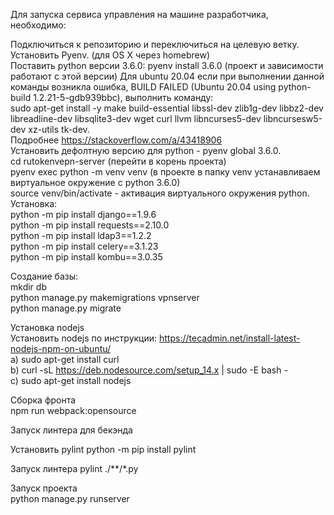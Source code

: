 Для запуска сервиса управления на машине разработчика, необходимо:

Подключиться к репозиторию и переключиться на целевую ветку.  
Установить Pyenv. (для OS X через homebrew)  
Поставить python версии 3.6.0:  pyenv install 3.6.0 (проект и зависимости работают с этой версии)
Для ubuntu 20.04 eсли при выполнении данной команды возникла ошибка, BUILD FAILED (Ubuntu 20.04 using python-build 1.2.21-5-gdb939bbc), выполнить команду:  
sudo apt-get install -y make build-essential libssl-dev zlib1g-dev libbz2-dev libreadline-dev libsqlite3-dev wget curl llvm libncurses5-dev libncursesw5-dev xz-utils tk-dev.  
Подробнее https://stackoverflow.com/a/43418906  
Установить дефолтную версию для python - pyenv global 3.6.0.  
cd rutokenvepn-server (перейти в корень проекта)  
pyenv exec python -m venv venv (в проекте в папку venv устанавливаем виртуальное окружение с python 3.6.0)  
source venv/bin/activate - активация виртуального окружения python.  
Установка:  
python -m pip install django==1.9.6  
python -m pip install requests==2.10.0  
python -m pip install ldap3==1.2.2  
python -m pip install celery==3.1.23  
python -m pip install kombu==3.0.35  

Создание базы:  
mkdir db  
python manage.py makemigrations vpnserver  
python manage.py migrate  

Установка nodejs  
Установить nodejs по инструкции: https://tecadmin.net/install-latest-nodejs-npm-on-ubuntu/  
а) sudo apt-get install curl  
b) curl -sL https://deb.nodesource.com/setup_14.x | sudo -E bash -  
c) sudo apt-get install nodejs  

Сборка фронта   
npm run webpack:opensource  

Запуск линтера для бекэнда

Установить pylint
python -m pip install pylint

Запуск линтера
pylint ./**/*.py

Запуск проекта  
python manage.py runserver  
